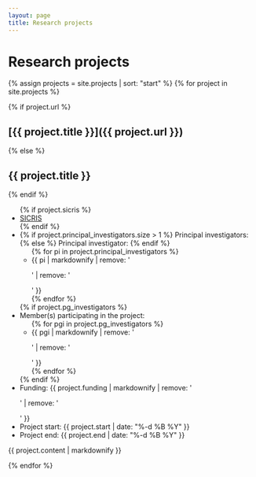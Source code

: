 ```yaml
---
layout: page
title: Research projects
---
```


# Research projects

{% assign projects = site.projects | sort: "start" %}
{% for project in site.projects %}

{% if project.url %}
## [{{ project.title }}]({{ project.url }})
{% else %}
## {{ project.title }}
{% endif %}

<ul class="project-info">
    {% if project.sicris %}
    <li>
        <a href="{{ project.sicris }}">SICRIS</a>
    </li>
    {% endif %}
    <li>
        <span>
        {% if project.principal_investigators.size > 1 %}
            Principal investigators:
        {% else %}
            Principal investigator:
        {% endif %}
        </span>
        <ul class="inline-list">
        {% for pi in project.principal_investigators %}
        <li>{{ pi | markdownify | remove: '<p>' | remove: '</p>' }}</li>
        {% endfor %}
        </ul>
    </li>
    {% if project.pg_investigators %}
    <li>
        <span>Member(s) participating in the project:</span>
        <ul class="inline-list">
        {% for pgi in project.pg_investigators %}
        <li>{{ pgi | markdownify | remove: '<p>' | remove: '</p>' }}</li>
        {% endfor %}
        </ul>
    </li>
    {% endif %}
    <li>
        <span>Funding:</span> {{ project.funding | markdownify | remove: '<p>' | remove: '</p>' }}
    </li>
    <li>
        <span>Project start:</span> {{ project.start | date: "%-d %B %Y" }}
    </li>
    <li>
        <span>Project end:</span> {{ project.end | date: "%-d %B %Y" }}
    </li>
</ul>

{{ project.content | markdownify }}

{% endfor %}